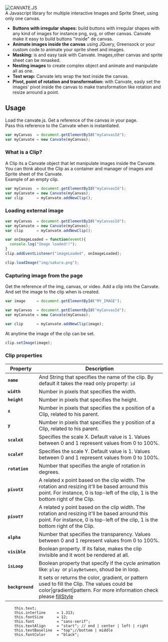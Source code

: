 
![CANVATE.JS](http://sakuracode.com/img/Ryu-github.svg)<br>
A Javascript library for multiple interactive Images and Sprite Sheet, using only one canvas.
- **Buttons with irregular shapes:** build buttons with irregular shapes with any kind of images for instance png, svg,  or other canvas. Canvate make it easy to build buttons "inside" de canvas.
- **Animate images inside the canvas**  using JQuery, Greensock or your custom code to animate your sprite sheet and images.
- **Masking:** is and easy task with Canvate. Images,other canvas and sprite sheet can be mnasked.
- **Nesting images** to create complex object and animate and manipulate all as one.
- **Text wrap:** Canvate lets wrap the text inside the canvas.
- **Pivot, point of rotation and transformation:** with Canvate, easly set the images' pivot inside the canvas to make transformation like rotation and resize arround a point.

## Usage
Load the canvate.js.
Get a reference of the canvas in your page.<br>
Pass this reference to the Canvate when is instantiated.
```jsx
var myCanvas  = document.getElementById("myCanvasId");
var myCanvate = new Canvate(myCanvas);
```
### What is a Clip?
A Clip its a Canvate object that let manipulate images inside the Canvate.<br>
You can think about the Clip as a container and manager of images and Sprite sheet of the Canvate.<br>
Example of an empty clip.
```jsx
var myCanvas  = document.getElementById("myCanvasId");
var myCanvate = new Canvate(myCanvas);
var clip      = myCanvate.addNewClip();
```
### Loading external image
```jsx
var myCanvas  = document.getElementById("myCanvasId");
var myCanvate = new Canvate(myCanvas);
var clip      = myCanvate.addNewClip();

var onImageLoaded = function(event){
  console.log("Image loaded!!");
}
clip.addEventListener("imageLoaded", onImageLoaded);

clip.loadImage("img/sakura.png");
```
### Capturing image from the page
Get the reference of the img, canvas, or video. Add a clip into the Canvate.<br>
And set the image to the clip when is created.
```jsx
var image     = document.getElementById("MY_IMAGE");

var myCanvas  = document.getElementById("myCanvasId");
var myCanvate = new Canvate(myCanvas);

var clip      = myCanvate.addNewClip(image);
```
At anytime the image of the clip can be set.
```jsx
clip.setImage(image);
```

### Clip properties

| Property | Description |
| ------------- | ------------- |
| **```name```** | And String that specifies the name of the clip. By default it takes the read only property: ```id```|
| **```width```** | Number in pixels that specifies the width.  |
| **```height```** | Number in pixels that specifies the height.  |
| **```x```** | Number in pixels that specifies the x position of a Clip, related to his parent.  |
| **```y```** | Number in pixels that specifies the y position of a Clip, related to his parent.  |
| **```scaleX```** | Specifies the scale X. Default value is 1.  Values between 0 and 1 represent values from 0 to 100%.  |
| **```scaleY```** | Specifies the scale Y. Default value is 1.  Values between 0 and 1 represent values from 0 to 100%.  |
| **```rotation```** | Number that specifies the angle of rotation in degrees.  |
| **```pivotX```** | A related x point based on the clip width. The rotation and resizing it'll be based arround this point. For instance, 0 is top-left of the clip, 1 is the bottom right of the Clip. |
| **```pivotY```** | A related y point based on the clip width. The rotation and resizing it'll be based arround this point. For instance, 0 is top-left of the clip, 1 is the bottom right of the Clip. |
| **```alpha```** | Number that specifies the transparency. Values between 0 and 1 represent values from 0 to 100%.  |
| **```visible```** | Boolean property. If its false, makes the clip invisible and it wont be rendered at all. |
| **```isLoop ```** | Boolean property that specify if the cycle animation like:  ```play ```or ```playBetween```, shoud be in loop. |
| **```background ```** | It sets or returns the color, gradient, or pattern used to fill the Clip. The values could be color\|gradient\|pattern. For more information check please [fillStyle](https://www.w3schools.com/tags/canvas_fillstyle.asp) |
        this.text;
        this.interline     = 1.313;
        this.fontSize      = 12;
        this.font          = "sans-serif";
        this.textAlign     = "start"; // end | center | left | right
        this.textBaseline  = "top";//bottom | middle
        this.fontColor     = "black";
